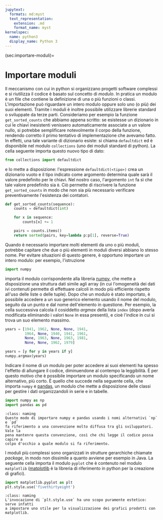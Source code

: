 ```yaml
---
jupytext:
  formats: md:myst
  text_representation:
    extension: .md
    format_name: myst
kernelspec:
  name: python3
  display_name: Python 3
---
```


(sec:importare-moduli)=
# Importare moduli

Il meccanismo con cui in python si organizzano progetti software complessi e si
riutilizza il codice è basato sul concetto di _modulo_. In pratica un modulo è
un file che contiene la definizione di una o più funzioni o classi.
L'importazione può riguardare un intero modulo oppure solo uno (o più) dei suoi
elementi. Tramite i moduli è inoltre possibile utilizzare librerie standard o
sviluppate da terze parti. Consideriamo per esempio la funzione
`get_sorted_counts` che abbiamo appena scritto: se esistesse un dizionario in
cui le chiavi inesistenti venissero automaticamente associate a un valore
nullo, si potrebbe semplificare notevolmente il corpo della funzione, rendendo
corretto il primo tentativo di implementazione che avevamo fatto. In effetti,
una tale variante di dizionario esiste: si chiama `defaultdict` ed è
disponibile nel modulo `collections` (uno dei moduli standard di python). La
cella seguente importa questo nuovo tipo di dato:

```python
from collections import defaultdict
```

e lo mette a disposizione: l'espressione `defaultdict(<tipo>)` crea un
dizionario vuoto e il tipo indicato come argomento determina quale sarà il
valore predefinito per le chiavi. Nel nostro caso, l'argomento `int` fa sì che
tale valore predefinito sia `0`. Ciò permette di riscrivere la funzione
`get_sorted_counts` in modo che non sia più necessario verificare
preventivamente l'esistenza dei contatori.

```python
def get_sorted_counts(sequence):
    counts = defaultdict(int)

    for x in sequence:
        counts[x] += 1

    pairs = counts.items()
    return sorted(pairs, key=lambda p:p[1], reverse=True)
```

Quando è necessario importare molti elementi da uno o più moduli, potrebbe
capitare che due o più elementi in moduli diversi abbiano lo stesso nome. Per
evitare situazioni di questo genere, è opportuno importare un intero modulo:
per esempio, l'istruzione

```python
import numpy
```

importa il modulo corrispondente alla libreria [numpy](http://www.numpy.org),
che mette a disposizione una struttura dati simile agli array (in cui
  l'omogeneità dei dati ivi contenuti permette di effettuare calcoli in modo
  più efficiente rispetto all'uso delle liste o delle tuple). Dopo che un
  modulo è stato importato, è possibile accedere a un suo generico elemento
  usando il nome del modulo, seguito da un punto e dal nome dell'elemento in
  questione. Per esempio, la cella successiva calcola il cosiddetto _argmax_
  della lista `index` (dopo averla modificata eliminando i valori `None` in
    essa presenti), e cioè l'indice in cui si trova un suo elemento massimo.

```python
years = [1941, 1962, None, None, 1941,
         1964, None, 1940, 1941, 1961,
         None, 1963, None, 1963, 1981,
         None, None, 1962, 1979]

years = [y for y in years if y]
numpy.argmax(years)
```

Indicare il nome di un modulo per poter accedere ai suoi elementi ha spesso
l'effetto di allungare il codice, diminuendone al contempo la leggibilità. È
per questo motivo che è possibile importare un modulo specificando un nome
alternativo, più corto. È quello che succede nella seguente cella, che importa
`numpy` e [pandas](http://pandas.pydata.org), un modulo che mette a
disposizione delle classi per gestire i dati organizzandoli in serie e in
tabelle.

```python
import numpy as np
import pandas as pd
```

```{admonition} Nomenclatura
:class: naming
Questo modo di importare numpy e pandas usando i nomi alternativi `np` e `pd`
fa riferimento a una convenzione molto diffusa tra gli sviluppatori. Vale la
pena mantenre questa convenzione, così che chi legge il codice possa capire a
colpo d'occhio a quale modulo si fa riferimento.
```

I moduli più complessi sono organizzati in strutture gerarchiche chiamate
_package_, in modo non dissimile a quanto avviene per esempio in Java. La
seguente cella importa il modulo `pyplot` che è contenuto nel modulo
`matplotlib` ([matplotlib](http://matplotlib.org) è la libreria di riferimento
in python per la creazione di grafici).

```python
import matplotlib.pyplot as plt
plt.style.use('fivethirtyeight')
```

```{admonition} Nomenclatura
:class: naming
L'invocazione di `plt.style.use` ha uno scopo puramente estetico: serve infatti
a impostare uno stile per la visualizzazione dei grafici prodotti con
matplotlib.
```
